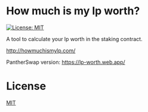 # How much is my lp worth?

[![License: MIT](https://img.shields.io/badge/License-MIT-yellow.svg)](https://opensource.org/licenses/MIT)

A tool to calculate your lp worth in the staking contract.

http://howmuchismylp.com/

PantherSwap version: https://lp-worth.web.app/

# License

[MIT](https://github.com/npty/lp-inspector/blob/master/LICENSE)
